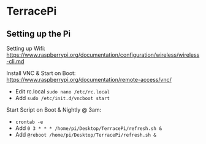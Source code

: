 # TerracePi

## Setting up the Pi

Setting up Wifi: 
https://www.raspberrypi.org/documentation/configuration/wireless/wireless-cli.md

Install VNC & Start on Boot: 
https://www.raspberrypi.org/documentation/remote-access/vnc/
- Edit rc.local `sudo nano /etc/rc.local`
- Add `sudo /etc/init.d/vncboot start`

Start Script on Boot & Nightly @ 3am:
- `crontab -e`
- Add `0 3 * * * /home/pi/Desktop/TerracePi/refresh.sh &`
- Add `@reboot /home/pi/Desktop/TerracePi/refresh.sh &`
